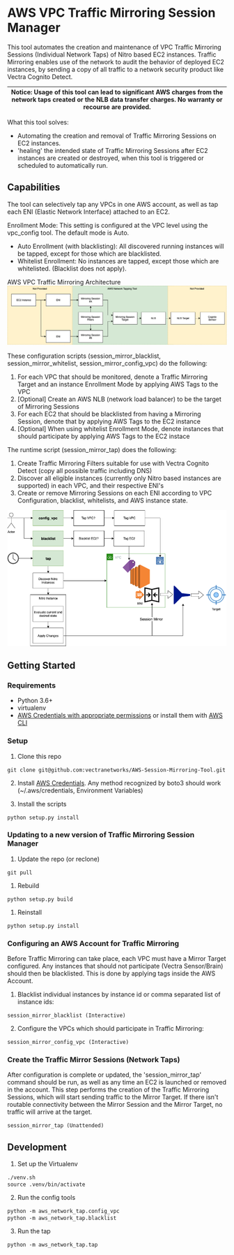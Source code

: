 # AWS VPC Traffic Mirroring Session Manager

This tool automates the creation and maintenance of VPC Traffic Mirroring Sessions (Individual Network Taps) of Nitro based EC2 instances.
Traffic Mirroring enables use of the network to audit the behavior of deployed EC2 instances, 
by sending a copy of all traffic to a network security product like Vectra Cognito Detect.

| Notice: Usage of this tool can lead to significant AWS charges from the network taps created or the NLB data transfer charges. No warranty or recourse are provided. |
| --- |

What this tool solves:

- Automating the creation and removal of Traffic Mirroring Sessions on EC2 instances.
- 'healing' the intended state of Traffic Mirroring Sessions after EC2 instances are created or destroyed, when this tool is triggered or scheduled to automatically run.

## Capabilities
The tool can selectively tap any VPCs in one AWS account, as well as tap each ENI (Elastic Network Interface) attached to an EC2.

Enrollment Mode: This setting is configured at the VPC level using the vpc_config tool. The default mode is Auto.

- Auto Enrollment (with blacklisting): All discovered running instances will be tapped, except for those which are blacklisted.
- Whitelist Enrollment: No instances are tapped, except those which are whitelisted. (Blacklist does not apply). 



AWS VPC Traffic Mirroring Architecture
![TrafficMirror Architecture!](docs/AWS_SessionMirror_Architecture.png)


These configuration scripts (session_mirror_blacklist, session_mirror_whitelist, session_mirror_config_vpc) do the following:

1. For each VPC that should be monitored, denote a Traffic Mirroring Target and an instance Enrollment Mode by applying AWS Tags to the VPC 
1. [Optional] Create an AWS NLB (network load balancer) to be the target of Mirroring Sessions 
1. For each EC2 that should be blacklisted from having a Mirroring Session, denote that by applying AWS Tags to the EC2 instance
1. [Optional] When using whitelist Enrollment Mode, denote instances that should participate by applying AWS Tags to the EC2 instace

The runtime script (session_mirror_tap) does the following:

1. Create Traffic Mirroring Filters suitable for use with Vectra Cognito Detect (copy all possible traffic including DNS)
1. Discover all eligible instances (currently only Nitro based instances are supported) in each VPC, and their respective ENI's 
1. Create or remove Mirroring Sessions on each ENI according to VPC Configuration, blacklist, whitelists, and AWS instance state.


![Network Tapping Tool!](docs/AWS_Network_Tap.png)



## Getting Started

### Requirements
- Python 3.6+
- virtualenv
- [AWS Credentials with appropriate permissions](https://docs.aws.amazon.com/cli/latest/userguide/cli-configure-files.html) or install them with [AWS CLI](https://aws.amazon.com/cli/)

### Setup
1. Clone this repo
```console
git clone git@github.com:vectranetworks/AWS-Session-Mirroring-Tool.git
```        
     
2. Install [AWS Credentials](https://docs.aws.amazon.com/cli/latest/userguide/cli-configure-files.html). Any method recognized by boto3 should work (~/.aws/credentials, Environment Variables)
        
3. Install the scripts
```console
python setup.py install
```

### Updating to a new version of Traffic Mirroring Session Manager

1. Update the repo (or reclone)
```console
git pull
```
1. Rebuild
```console
python setup.py build
```
1. Reinstall
```console
python setup.py install
```


### Configuring an AWS Account for Traffic Mirroring
Before Traffic Mirroring can take place, each VPC must have a Mirror Target configured. 
Any instances that should not participate (Vectra Sensor/Brain) should then be blacklisted.
This is done by applying tags inside the AWS Account.

1. Blacklist individual instances by instance id or comma separated list of instance ids:
```console
session_mirror_blacklist (Interactive)
```

2. Configure the VPCs which should participate in Traffic Mirroring:
```console
session_mirror_config_vpc (Interactive)
```
    
### Create the Traffic Mirror Sessions (Network Taps)
After configuration is complete or updated, the 'session_mirror_tap' command should be run, as well as any time an EC2 is launched or removed in the account.
This step performs the creation of the Traffic Mirroring Sessions, which will start sending traffic to the Mirror Target.
If there isn't routable connectivity between the Mirror Session and the Mirror Target, no traffic will arrive at the target.
```console
session_mirror_tap (Unattended)
```


## Development
1. Set up the Virtualenv
```console
./venv.sh
source .venv/bin/activate
```   

2. Run the config tools
```console
python -m aws_network_tap.config_vpc
python -m aws_network_tap.blacklist
```

3. Run the tap
```console
python -m aws_network_tap.tap
```
